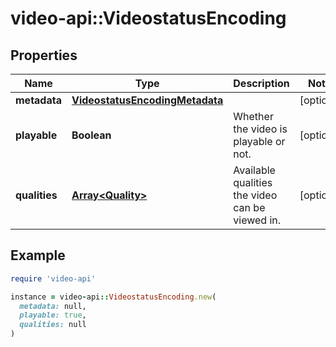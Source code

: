 # video-api::VideostatusEncoding

## Properties

| Name | Type | Description | Notes |
| ---- | ---- | ----------- | ----- |
| **metadata** | [**VideostatusEncodingMetadata**](VideostatusEncodingMetadata.md) |  | [optional] |
| **playable** | **Boolean** | Whether the video is playable or not. | [optional] |
| **qualities** | [**Array&lt;Quality&gt;**](Quality.md) | Available qualities the video can be viewed in. | [optional] |

## Example

```ruby
require 'video-api'

instance = video-api::VideostatusEncoding.new(
  metadata: null,
  playable: true,
  qualities: null
)
```

